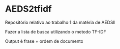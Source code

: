 # AEDS2tfidf

Repositório relativo ao trabalho 1 da matéria de AEDSII

Fazer a lista de busca utilizando o metodo TF-IDF

Output é frase + ordem de documento